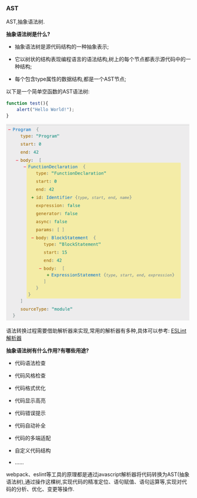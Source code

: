 ### AST

AST,抽象语法树.

**抽象语法树是什么?**

- 抽象语法树是源代码结构的一种抽象表示;

- 它以树状的结构表现编程语言的语法结构,树上的每个节点都表示源代码中的一种结构;

- 每个包含type属性的数据结构,都是一个AST节点;

以下是一个简单空函数的AST语法树:

```js
function test(){
	alert("Hello World!");
}
```

<img src="./images/i1.png" width="500" />

语法转换过程需要借助解析器来实现,常用的解析器有多种,具体可以参考: [ESLint解析器](../架构与设计/eslint解析器.md)

**抽象语法树有什么作用?有哪些用途?**

- 代码语法检查

- 代码风格检查

- 代码格式优化

- 代码显示高亮

- 代码错误提示

- 代码自动补全

- 代码的多端适配

- 自定义代码结构

- ……

webpack、eslint等工具的原理都是通过javascript解析器将代码转换为AST(抽象语法树),通过操作这棵树,实现代码的精准定位、语句赋值、语句运算等,实现对代码的分析、优化、变更等操作.